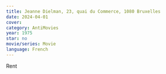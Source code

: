 ```yaml
---
title: Jeanne Dielman, 23, quai du Commerce, 1080 Bruxelles
date: 2024-04-01
cover: 
category: AntiMovies
year: 1975
star: no
movie/series: Movie
language: French
---
```

Rent






